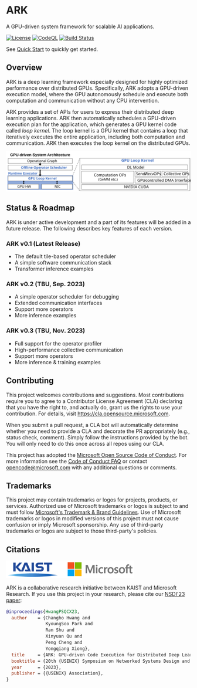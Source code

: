 # ARK

A GPU-driven system framework for scalable AI applications.

[![License](https://img.shields.io/github/license/microsoft/ark.svg)](LICENSE)
[![CodeQL](https://github.com/microsoft/ark/actions/workflows/codeql.yml/badge.svg)](https://github.com/microsoft/ark/actions/workflows/codeql.yml)
[![Build Status](https://dev.azure.com/binyli/HPC/_apis/build/status%2Fark-test?branchName=main)](https://dev.azure.com/binyli/HPC/_build/latest?definitionId=6&branchName=main)

See [Quick Start](docs/quickstart.md) to quickly get started.

## Overview

ARK is a deep learning framework especially designed for highly optimized performance over distributed GPUs. Specifically, ARK adopts a GPU-driven execution model, where the GPU autonomously schedule and execute both computation and communication without any CPU intervention.

ARK provides a set of APIs for users to express their distributed deep learning applications. ARK then automatically schedules a GPU-driven execution plan for the application, which generates a GPU kernel code called *loop kernel*. The loop kernel is a GPU kernel that contains a loop that iteratively executes the entire application, including both computation and communication. ARK then executes the loop kernel on the distributed GPUs.

![GPU-driven System Architecture](./docs/imgs/GPU-driven_System_Architecture.svg)

## Status & Roadmap

ARK is under active development and a part of its features will be added in a future release. The following describes key features of each version.

### ARK v0.1 (Latest Release)

* The default tile-based operator scheduler
* A simple software communication stack
* Transformer inference examples

### ARK v0.2 (TBU, Sep. 2023)

* A simple operator scheduler for debugging
* Extended communication interfaces
* Support more operators
* More inference examples

### ARK v0.3 (TBU, Nov. 2023)

* Full support for the operator profiler
* High-performance collective communication
* Support more operators
* More inference & training examples

## Contributing

This project welcomes contributions and suggestions.  Most contributions require you to agree to a
Contributor License Agreement (CLA) declaring that you have the right to, and actually do, grant us
the rights to use your contribution. For details, visit https://cla.opensource.microsoft.com.

When you submit a pull request, a CLA bot will automatically determine whether you need to provide
a CLA and decorate the PR appropriately (e.g., status check, comment). Simply follow the instructions
provided by the bot. You will only need to do this once across all repos using our CLA.

This project has adopted the [Microsoft Open Source Code of Conduct](https://opensource.microsoft.com/codeofconduct/).
For more information see the [Code of Conduct FAQ](https://opensource.microsoft.com/codeofconduct/faq/) or
contact [opencode@microsoft.com](mailto:opencode@microsoft.com) with any additional questions or comments.

## Trademarks

This project may contain trademarks or logos for projects, products, or services. Authorized use of Microsoft 
trademarks or logos is subject to and must follow 
[Microsoft's Trademark & Brand Guidelines](https://www.microsoft.com/en-us/legal/intellectualproperty/trademarks/usage/general).
Use of Microsoft trademarks or logos in modified versions of this project must not cause confusion or imply Microsoft sponsorship.
Any use of third-party trademarks or logos are subject to those third-party's policies.

## Citations

<img src="./docs/imgs/logos.svg" alt="KAIST and Microsoft Logos" style="width: 350px;"/>

ARK is a collaborative research initiative between KAIST and Microsoft Research.
If you use this project in your research, please cite our [NSDI'23 paper]:

```bibtex
@inproceedings{HwangPSQCX23,
  author    = {Changho Hwang and
               KyoungSoo Park and
               Ran Shu and
               Xinyuan Qu and
               Peng Cheng and
               Yongqiang Xiong},
  title     = {ARK: GPU-driven Code Execution for Distributed Deep Learning},
  booktitle = {20th {USENIX} Symposium on Networked Systems Design and Implementation ({NSDI} 23)},
  year      = {2023},
  publisher = {{USENIX} Association},
}
```

[NSDI'23 paper]: https://www.usenix.org/conference/nsdi23/presentation/hwang
